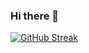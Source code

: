 ### Hi there 👋

[![GitHub Streak](http://github-readme-streak-stats.herokuapp.com?user=Antupod&date_format=M%20j%5B%2C%20Y%5D)](https://git.io/streak-stats)
